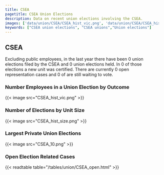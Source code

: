 ```yaml
---
title: CSEA
pagetitle: CSEA Union Elections
description: Data on recent union elections involving the CSEA.
images: ['data/union/CSEA/CSEA_hist_vic.png', 'data/union/CSEA/CSEA_hist_size.png', 'data/union/CSEA/CSEA_10.png']
keywords: ["CSEA union elections", "CSEA unions","Union elections"]
---
```

##  CSEA

Excluding public employees, in the last year there have been 0 union elections filed by the CSEA and 0 union elections held. In 0 of those elections a new unit was certified. There are currently 0 open representation cases and 0 of are still waiting to vote.

### Number Employees in a Union Election by Outcome
{{< image src="CSEA_hist_vic.png" >}}

### Number of Elections by Unit Size
{{< image src="CSEA_hist_size.png" >}}

### Largest Private Union Elections
{{< image src="CSEA_10.png" >}}

### Open Election Related Cases
{{< readtable table="/tables/union/CSEA_open.html" >}}

